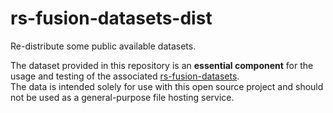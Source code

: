 # rs-fusion-datasets-dist
Re-distribute some public available datasets.

The dataset provided in this repository is an **essential component** for the usage and testing of the associated [rs-fusion-datasets](https://github.com/songyz2019/rs-fusion-datasets).  
The data is intended solely for use with this open source project and should not be used as a general-purpose file hosting service.  

